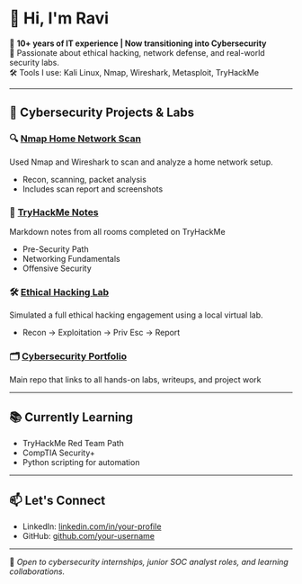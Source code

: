 # 👋 Hi, I'm Ravi

🎯 **10+ years of IT experience | Now transitioning into Cybersecurity**  
🔐 Passionate about ethical hacking, network defense, and real-world security labs.  
🛠️ Tools I use: Kali Linux, Nmap, Wireshark, Metasploit, TryHackMe

---

## 🧪 Cybersecurity Projects & Labs

### 🔍 [Nmap Home Network Scan](https://github.com/your-username/nmap-home-network-scan)
Used Nmap and Wireshark to scan and analyze a home network setup.  
- Recon, scanning, packet analysis  
- Includes scan report and screenshots

### 🧠 [TryHackMe Notes](https://github.com/your-username/tryhackme-notes)
Markdown notes from all rooms completed on TryHackMe  
- Pre-Security Path  
- Networking Fundamentals  
- Offensive Security

### 🛠️ [Ethical Hacking Lab](https://github.com/your-username/ethical-hacking-lab)
Simulated a full ethical hacking engagement using a local virtual lab.  
- Recon → Exploitation → Priv Esc → Report

### 🗂️ [Cybersecurity Portfolio](https://github.com/your-username/portfolio)
Main repo that links to all hands-on labs, writeups, and project work

---

## 📚 Currently Learning
- TryHackMe Red Team Path  
- CompTIA Security+  
- Python scripting for automation

---

## 📫 Let's Connect
- LinkedIn: [linkedin.com/in/your-profile](https://linkedin.com/in/your-profile)
- GitHub: [github.com/your-username](https://github.com/ravi-cybersec)

---

📌 *Open to cybersecurity internships, junior SOC analyst roles, and learning collaborations.*

